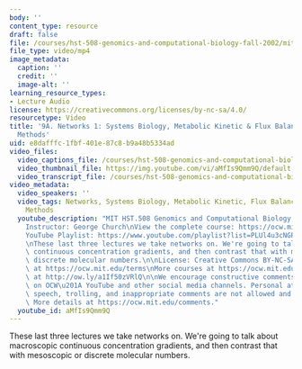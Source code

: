 ```yaml
---
body: ''
content_type: resource
draft: false
file: /courses/hst-508-genomics-and-computational-biology-fall-2002/mithst_508f02_lec9a_360p_16_9.mp4
file_type: video/mp4
image_metadata:
  caption: ''
  credit: ''
  image-alt: ''
learning_resource_types:
- Lecture Audio
license: https://creativecommons.org/licenses/by-nc-sa/4.0/
resourcetype: Video
title: '9A. Networks 1: Systems Biology, Metabolic Kinetic & Flux Balance Optimization
  Methods'
uid: e8dafffc-1fbf-401e-87c8-b9a48b5334ad
video_files:
  video_captions_file: /courses/hst-508-genomics-and-computational-biology-fall-2002/1xtTkczG40kjN7MKfp6kqe8Z3yWwg_2ai_transcript.webvtt
  video_thumbnail_file: https://img.youtube.com/vi/aMfIs9Qmm9Q/default.jpg
  video_transcript_file: /courses/hst-508-genomics-and-computational-biology-fall-2002/1xtTkczG40kjN7MKfp6kqe8Z3yWwg_2ai_transcript.pdf
video_metadata:
  video_speakers: ''
  video_tags: Networks, Systems Biology, Metabolic Kinetic, Flux Balance, Optimization
    Methods
  youtube_description: "MIT HST.508 Genomics and Computational Biology, Fall 2002\n\
    Instructor: George Church\nView the complete course: https://ocw.mit.edu/courses/hst-508-genomics-and-computational-biology-fall-2002/\n\
    YouTube Playlist: https://www.youtube.com/playlist?list=PLUl4u3cNGP61gaHWysmlYNeGsuUI8y5GV\n\
    \nThese last three lectures we take networks on. We're going to talk about macroscopic\
    \ continuous concentration gradients, and then contrast that with mesoscopic or\
    \ discrete molecular numbers.\n\nLicense: Creative Commons BY-NC-SA\nMore information\
    \ at https://ocw.mit.edu/terms\nMore courses at https://ocw.mit.edu\nSupport OCW\
    \ at http://ow.ly/a1If50zVRlQ\n\nWe encourage constructive comments and discussion\
    \ on OCW\u201A YouTube and other social media channels. Personal attacks, hate\
    \ speech, trolling, and inappropriate comments are not allowed and may be removed.\
    \ More details at https://ocw.mit.edu/comments."
  youtube_id: aMfIs9Qmm9Q
---
```

These last three lectures we take networks on. We're going to talk about macroscopic continuous concentration gradients, and then contrast that with mesoscopic or discrete molecular numbers.